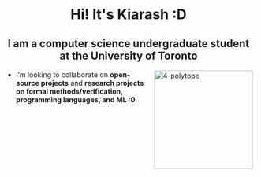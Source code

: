 <h1 align="center">Hi! It's Kiarash :D</h1>
<h2 align="center">I am a computer science undergraduate student at the University of Toronto</h2>
<img align="right" alt="4-polytope" width="200" src="https://github.com/zzadxz/files/assets/70961538/d63f968b-2e97-44ab-9b45-5529f5888727" style="margin-left: 20px; margin-bottom: 20px;">
  
  - I’m looking to collaborate on **open-source projects** and **research projects on formal methods/verification, programming languages, and ML :0**
